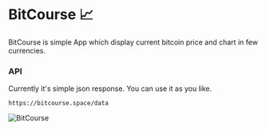 # BitCourse :chart_with_upwards_trend:

BitCourse is simple App which display current bitcoin price and chart in few currencies.
### API
Currently it's simple json response. You can use it as you like.
```
https://bitcourse.space/data
```
![BitCourse](http://51.38.115.222/bitcourse/bitcourse_main.png)
